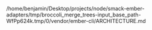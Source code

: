 /home/benjamin/Desktop/projects/node/smack-ember-adapters/tmp/broccoli_merge_trees-input_base_path-WfPp624k.tmp/0/vendor/ember-cli/ARCHITECTURE.md